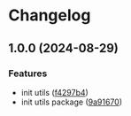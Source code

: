 # Changelog

## 1.0.0 (2024-08-29)


### Features

* init utils ([f4297b4](https://github.com/diplodoc-platform/utils/commit/f4297b45661521a0e76db18b1497f2a45cf42e91))
* init utils package ([9a91670](https://github.com/diplodoc-platform/utils/commit/9a91670900339397658379e5d73319cfeb2673c5))
